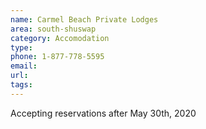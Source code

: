```yaml
---
name: Carmel Beach Private Lodges
area: south-shuswap
category: Accomodation
type: 
phone: 1-877-778-5595
email: 
url: 
tags:
---
```


Accepting reservations after May 30th, 2020